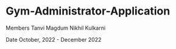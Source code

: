 # Gym-Administrator-Application


Members
Tanvi Magdum
Nikhil Kulkarni

Date
October, 2022 - December 2022
